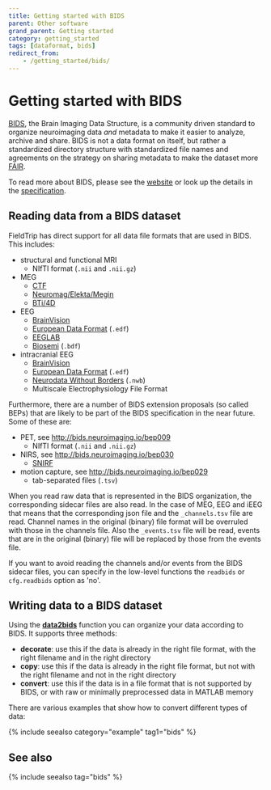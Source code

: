 ```yaml
---
title: Getting started with BIDS
parent: Other software
grand_parent: Getting started
category: getting_started
tags: [dataformat, bids]
redirect_from:
    - /getting_started/bids/
---
```


# Getting started with BIDS

[BIDS](https://bids.neuroimaging.io), the Brain Imaging Data Structure, is a community driven standard to organize neuroimaging data _and_ metadata to make it easier to analyze, archive and share. BIDS is not a data format on itself, but rather a standardized directory structure with standardized file names and agreements on the strategy on sharing metadata to make the dataset more [FAIR](https://www.go-fair.org/fair-principles/).

To read more about BIDS, please see the [website](https://bids.neuroimaging.io) or look up the details in the [specification](https://bids-specification.readthedocs.io/).

## Reading data from a BIDS dataset

FieldTrip has direct support for all data file formats that are used in BIDS. This includes:

- structural and functional MRI
  - NIfTI format (`.nii` and `.nii.gz`)
- MEG
  - [CTF](/getting_started/ctf)
  - [Neuromag/Elekta/Megin](/getting_started/neuromag)
  - [BTi/4D](/getting_started/bti)
- EEG
  - [BrainVision](/getting_started/brainvision)
  - [European Data Format](/getting_started/edf) (`.edf`)
  - [EEGLAB](/getting_started/eeglab)
  - [Biosemi](/getting_started/biosemi) (`.bdf`)
- intracranial EEG
  - [BrainVision](/getting_started/brainvision)
  - [European Data Format](/getting_started/edf) (`.edf`)
  - [Neurodata Without Borders](/getting_started/nwb) (`.nwb`)
  - Multiscale Electrophysiology File Format

Furthermore, there are a number of BIDS extension proposals (so called BEPs) that are likely to be part of the BIDS specification in the near future. Some of these are:

- PET, see <http://bids.neuroimaging.io/bep009>
  - NIfTI format (`.nii` and `.nii.gz`)
- NIRS, see <http://bids.neuroimaging.io/bep030>
  - [SNIRF](/getting_started/snirf)
- motion capture, see <http://bids.neuroimaging.io/bep029>
  - tab-separated files (`.tsv`)

When you read raw data that is represented in the BIDS organization, the corresponding sidecar files are also read. In the case of MEG, EEG and iEEG that means that the corresponding json file and the `_channels.tsv` file are read. Channel names in the original (binary) file format will be overruled with those in the channels file. Also the `_events.tsv` file will be read, events that are in the original (binary) file will be replaced by those from the events file.

If you want to avoid reading the channels and/or events from the BIDS sidecar files, you can specify in the low-level functions the `readbids` or `cfg.readbids` option as 'no'.

## Writing data to a BIDS dataset

Using the **[data2bids](/reference/data2bids)** function you can organize your data according to BIDS. It supports three methods:

- **decorate**: use this if the data is already in the right file format, with the right filename and in the right directory
- **copy**: use this if the data is already in the right file format, but not with the right filename and not in the right directory
- **convert**: use this if the data is in a file format that is not supported by BIDS, or with raw or minimally preprocessed data in MATLAB memory

There are various examples that show how to convert different types of data:

{% include seealso category="example" tag1="bids" %}

## See also

{% include seealso tag="bids" %}